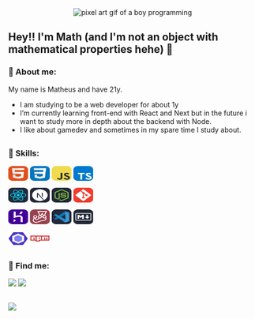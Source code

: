 <div align="center">
<img alt="pixel art gif of a boy programming" src="https://res.cloudinary.com/ddiiakz1t/image/upload/v1670347611/readme-gifs/gif-code_ku7amz.webp">
</div>

## Hey!! I'm Math (and I'm not an object with mathematical properties hehe) 👋
  
### 🦝 About me:

My name is Matheus and have 21y.

- I am studying to be a web developer for about 1y
- I’m currently learning front-end with React and Next but in the future i want to study more in depth about the backend 
with Node.
- I like about gamedev and sometimes in my spare time I study about.

##

### 🔧 Skills:
<div style="display: inline_block">
  <img align="center" alt="Math-HTML" height="30" width="40" src="https://github.com/tandpfun/skill-icons/blob/main/icons/HTML.svg">
  <img align="center" alt="Math-CSS" height="30" width="40" src="https://github.com/tandpfun/skill-icons/blob/main/icons/CSS.svg">
  <img align="center" alt="Math-Js" height="30" width="40" src="https://github.com/tandpfun/skill-icons/blob/main/icons/JavaScript.svg">
  <img align="center" alt="Math-Ts" height="30" width="40" src="https://github.com/tandpfun/skill-icons/blob/main/icons/TypeScript.svg">
  <p></p>
  <img align="center" alt="Math-React" height="30" width="40" src="https://github.com/tandpfun/skill-icons/blob/main/icons/React-Dark.svg">
  <img align="center" alt="Math-Next" height="30" width="40" src="https://github.com/tandpfun/skill-icons/blob/main/icons/NextJS-Dark.svg">
  <img align="center" alt="Math-Node" height="30" width="40" src="https://github.com/tandpfun/skill-icons/blob/main/icons/NodeJS-Dark.svg">
  <img align="center" alt="Math-Git" height="30" width="40" src="https://github.com/tandpfun/skill-icons/blob/main/icons/Git.svg">
  <p></p>
  <img align="center" alt="Math-Heroku" height="30" width="40" src="https://github.com/tandpfun/skill-icons/blob/main/icons/Heroku.svg">
  <img align="center" alt="Math-Jest" height="30" width="40" src="https://github.com/tandpfun/skill-icons/blob/main/icons/Jest.svg">
  <img align="center" alt="Math-Vscode" height="30" width="40" src="https://github.com/tandpfun/skill-icons/blob/main/icons/VSCode-Dark.svg">
  <img align="center" alt="Math-Markdown" height="30" width="40" src="https://github.com/tandpfun/skill-icons/blob/main/icons/Markdown-Dark.svg">
  <p></p>
  <img align="center" alt="Math-Eslint" height="30" width="40" src="https://github.com/devicons/devicon/blob/master/icons/eslint/eslint-original.svg">
  <img align="center" alt="Math-Npm" height="30" width="40" src="https://github.com/devicons/devicon/blob/master/icons/npm/npm-original-wordmark.svg">
</div>

##

### 🔎 Find me:
<div>
  <a href = "mailto:eumathfreitas@gmail.com"><img src="https://img.shields.io/badge/Gmail-D14836?style=for-the-badge&logo=gmail&logoColor=white" target="_blank"></a>
  <a href = "https://twitter.com/mathexe_"><img src="https://img.shields.io/badge/Twitter-1DA1F2?style=for-the-badge&logo=twitter&logoColor=white" target="_blank"></a>
</div>

##

<div>
  <a href="https://github.com/Mathh19">
  <img height="180em" src="https://github-readme-stats.vercel.app/api/top-langs/?username=Mathh19&layout=compact&langs_count=7&theme=midnight-purple"/>
</div>

##
